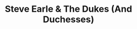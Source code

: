 ---
title: "Steve Earle & The Dukes (And Duchesses)"
summary: "None"
slug: "steve-earle-the-dukes-and-duchesses"
image: "steve-earle-the-dukes-and-duchesses.jpg"
apple_music_artist_url: "https://music.apple.com/gb/artist/steve-earle-the-dukes-duchesses/619528731"
wikipedia_url: "none"
---